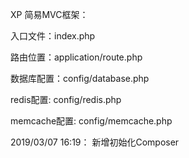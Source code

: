 XP 简易MVC框架：

入口文件：index.php

路由位置：application/route.php

数据库配置：config/database.php

redis配置: config/redis.php

memcache配置: config/memcache.php

2019/03/07 16:19： 新增初始化Composer
